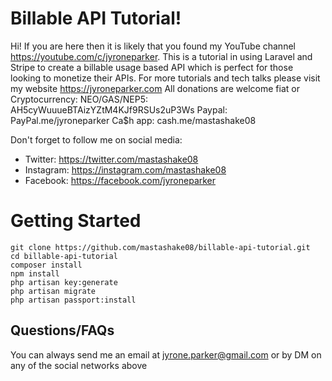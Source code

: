 # Billable API Tutorial!

Hi! If you are here then it is likely that you found my YouTube channel https://youtube.com/c/jyroneparker.
This is a tutorial in using Laravel and Stripe to create a billable usage based API which is perfect for those looking to monetize their APIs. 
For more tutorials and tech talks please visit my website https://jyroneparker.com All donations are welcome fiat or Cryptocurrency: 
NEO/GAS/NEP5: AH5cyWuuueBTAizYZtM4KJf9RSUs2uP3Ws 
Paypal: PayPal.me/jyroneparker Ca$h app: cash.me/mastashake08 

Don't forget to follow me on social media:

 - Twitter: https://twitter.com/mastashake08 
 - Instagram: https://instagram.com/mastashake08
 - Facebook: https://facebook.com/jyroneparker

# Getting Started

    git clone https://github.com/mastashake08/billable-api-tutorial.git
    cd billable-api-tutorial
    composer install
    npm install
    php artisan key:generate
    php artisan migrate
    php artisan passport:install

## Questions/FAQs

You can always send me an email at jyrone.parker@gmail.com or by DM on any of the social networks above

